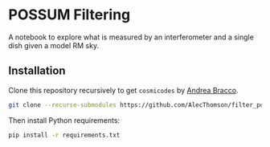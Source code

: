 # POSSUM Filtering

A notebook to explore what is measured by an interferometer and a single dish given a model RM sky.

## Installation

Clone this repository recursively to get `cosmicodes` by [Andrea Bracco](https://github.com/abracco).

```bash
git clone --recurse-submodules https://github.com/AlecThomson/filter_possum.git
```

Then install Python requirements:

```bash
pip install -r requirements.txt
```